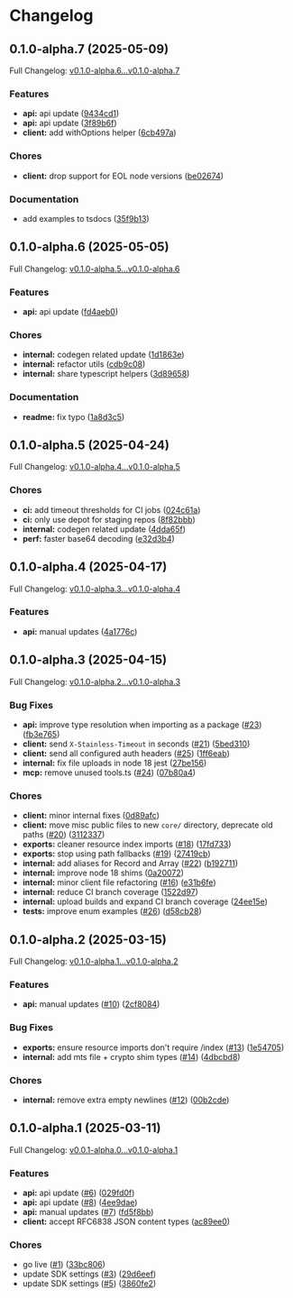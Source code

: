 # Changelog

## 0.1.0-alpha.7 (2025-05-09)

Full Changelog: [v0.1.0-alpha.6...v0.1.0-alpha.7](https://github.com/sullyai/sullyai-node/compare/v0.1.0-alpha.6...v0.1.0-alpha.7)

### Features

* **api:** api update ([9434cd1](https://github.com/sullyai/sullyai-node/commit/9434cd1cd22762c3166b0183617f0c7d9f16c3f2))
* **api:** api update ([3f89b6f](https://github.com/sullyai/sullyai-node/commit/3f89b6f7f9350fda5133fc177703bd7997c8cda8))
* **client:** add withOptions helper ([6cb497a](https://github.com/sullyai/sullyai-node/commit/6cb497a49f874e15cf80ebf64a4687b3d8581817))


### Chores

* **client:** drop support for EOL node versions ([be02674](https://github.com/sullyai/sullyai-node/commit/be02674fdab9d15c98e26bf1a287818246d97a2e))


### Documentation

* add examples to tsdocs ([35f9b13](https://github.com/sullyai/sullyai-node/commit/35f9b1304d899fbdeadded6da1564150b72d1b1c))

## 0.1.0-alpha.6 (2025-05-05)

Full Changelog: [v0.1.0-alpha.5...v0.1.0-alpha.6](https://github.com/sullyai/sullyai-node/compare/v0.1.0-alpha.5...v0.1.0-alpha.6)

### Features

* **api:** api update ([fd4aeb0](https://github.com/sullyai/sullyai-node/commit/fd4aeb02376fab5e8dc1a919a656a8c8478a2890))


### Chores

* **internal:** codegen related update ([1d1863e](https://github.com/sullyai/sullyai-node/commit/1d1863e7fd2721f81202fddf0716c35a5c9108aa))
* **internal:** refactor utils ([cdb9c08](https://github.com/sullyai/sullyai-node/commit/cdb9c08c614083621a6547b75a4c9c2647a555cf))
* **internal:** share typescript helpers ([3d89658](https://github.com/sullyai/sullyai-node/commit/3d89658def7349fd8a7136872fdf8ba4210cc9e7))


### Documentation

* **readme:** fix typo ([1a8d3c5](https://github.com/sullyai/sullyai-node/commit/1a8d3c587398a4dd4f821debe2d0a1b4a2f0f23b))

## 0.1.0-alpha.5 (2025-04-24)

Full Changelog: [v0.1.0-alpha.4...v0.1.0-alpha.5](https://github.com/sullyai/sullyai-node/compare/v0.1.0-alpha.4...v0.1.0-alpha.5)

### Chores

* **ci:** add timeout thresholds for CI jobs ([024c61a](https://github.com/sullyai/sullyai-node/commit/024c61aab2b0380aca600a32ab41192549e66e3f))
* **ci:** only use depot for staging repos ([8f82bbb](https://github.com/sullyai/sullyai-node/commit/8f82bbb4d9ee78c85c6b21a521bb7db41ccf9116))
* **internal:** codegen related update ([4dda65f](https://github.com/sullyai/sullyai-node/commit/4dda65ff720fae9a4319ea585e9e176bcef90f5e))
* **perf:** faster base64 decoding ([e32d3b4](https://github.com/sullyai/sullyai-node/commit/e32d3b412ce95bb5c3208e785a46c5ed087e1295))

## 0.1.0-alpha.4 (2025-04-17)

Full Changelog: [v0.1.0-alpha.3...v0.1.0-alpha.4](https://github.com/sullyai/sullyai-node/compare/v0.1.0-alpha.3...v0.1.0-alpha.4)

### Features

* **api:** manual updates ([4a1776c](https://github.com/sullyai/sullyai-node/commit/4a1776cade9e5aecc941aa0b43fc6ae24b613967))

## 0.1.0-alpha.3 (2025-04-15)

Full Changelog: [v0.1.0-alpha.2...v0.1.0-alpha.3](https://github.com/sullyai/sullyai-node/compare/v0.1.0-alpha.2...v0.1.0-alpha.3)

### Bug Fixes

* **api:** improve type resolution when importing as a package ([#23](https://github.com/sullyai/sullyai-node/issues/23)) ([fb3e765](https://github.com/sullyai/sullyai-node/commit/fb3e7659895dce2130be766b6ec65c1dea4553d1))
* **client:** send `X-Stainless-Timeout` in seconds ([#21](https://github.com/sullyai/sullyai-node/issues/21)) ([5bed310](https://github.com/sullyai/sullyai-node/commit/5bed310ba5498c3b67b9f0c9f84f4d8bfb79e892))
* **client:** send all configured auth headers ([#25](https://github.com/sullyai/sullyai-node/issues/25)) ([1ff6eab](https://github.com/sullyai/sullyai-node/commit/1ff6eab39d3c7eab6623276b7a82f2d206521f9b))
* **internal:** fix file uploads in node 18 jest ([27be156](https://github.com/sullyai/sullyai-node/commit/27be156d91d134f0ce3fe0ce6978855bb2e9ed20))
* **mcp:** remove unused tools.ts ([#24](https://github.com/sullyai/sullyai-node/issues/24)) ([07b80a4](https://github.com/sullyai/sullyai-node/commit/07b80a482f15c0f74926c0903d747f82a46dabf6))


### Chores

* **client:** minor internal fixes ([0d89afc](https://github.com/sullyai/sullyai-node/commit/0d89afc4b08e60d8a8f66a69d37b3de25ff0c6b8))
* **client:** move misc public files to new `core/` directory, deprecate old paths ([#20](https://github.com/sullyai/sullyai-node/issues/20)) ([3112337](https://github.com/sullyai/sullyai-node/commit/3112337f70c9472848584b110d0cbd8340a9cd0e))
* **exports:** cleaner resource index imports ([#18](https://github.com/sullyai/sullyai-node/issues/18)) ([17fd733](https://github.com/sullyai/sullyai-node/commit/17fd7333104b3d117e2fa17af55eb3486e69f0ad))
* **exports:** stop using path fallbacks ([#19](https://github.com/sullyai/sullyai-node/issues/19)) ([27419cb](https://github.com/sullyai/sullyai-node/commit/27419cb7d156126a1a8aa758d0f0209b4cfedc08))
* **internal:** add aliases for Record and Array ([#22](https://github.com/sullyai/sullyai-node/issues/22)) ([b192711](https://github.com/sullyai/sullyai-node/commit/b192711a172dd4a8b698a146597ab7bc6f78ed6a))
* **internal:** improve node 18 shims ([0a20072](https://github.com/sullyai/sullyai-node/commit/0a2007228301fd958f0cca7f6f68a6baa9d6e519))
* **internal:** minor client file refactoring ([#16](https://github.com/sullyai/sullyai-node/issues/16)) ([e31b6fe](https://github.com/sullyai/sullyai-node/commit/e31b6fe498a7cb69d7a0f6b72227d160ebc7a4de))
* **internal:** reduce CI branch coverage ([1522d97](https://github.com/sullyai/sullyai-node/commit/1522d97896af770bcab88ed87785f0a162afbc94))
* **internal:** upload builds and expand CI branch coverage ([24ee15e](https://github.com/sullyai/sullyai-node/commit/24ee15e34103fca95eac5bc9e809a539bf63efa3))
* **tests:** improve enum examples ([#26](https://github.com/sullyai/sullyai-node/issues/26)) ([d58cb28](https://github.com/sullyai/sullyai-node/commit/d58cb286e34100e81ecc71b7a7cee833a71141d2))

## 0.1.0-alpha.2 (2025-03-15)

Full Changelog: [v0.1.0-alpha.1...v0.1.0-alpha.2](https://github.com/sullyai/sullyai-node/compare/v0.1.0-alpha.1...v0.1.0-alpha.2)

### Features

* **api:** manual updates ([#10](https://github.com/sullyai/sullyai-node/issues/10)) ([2cf8084](https://github.com/sullyai/sullyai-node/commit/2cf80844ed5d64784cc50b984995b7b3c91b81bf))


### Bug Fixes

* **exports:** ensure resource imports don't require /index ([#13](https://github.com/sullyai/sullyai-node/issues/13)) ([1e54705](https://github.com/sullyai/sullyai-node/commit/1e54705e2a4bb903f08edac79c10cf74a77e5df6))
* **internal:** add mts file + crypto shim types ([#14](https://github.com/sullyai/sullyai-node/issues/14)) ([4dbcbd8](https://github.com/sullyai/sullyai-node/commit/4dbcbd80d57776fc984b0b122a234af6ee690de5))


### Chores

* **internal:** remove extra empty newlines ([#12](https://github.com/sullyai/sullyai-node/issues/12)) ([00b2cde](https://github.com/sullyai/sullyai-node/commit/00b2cdeb90aef1b3de08dab3881c23227bfa33f5))

## 0.1.0-alpha.1 (2025-03-11)

Full Changelog: [v0.0.1-alpha.0...v0.1.0-alpha.1](https://github.com/sullyai/sullyai-node/compare/v0.0.1-alpha.0...v0.1.0-alpha.1)

### Features

* **api:** api update ([#6](https://github.com/sullyai/sullyai-node/issues/6)) ([029fd0f](https://github.com/sullyai/sullyai-node/commit/029fd0f385c83375b9d661f0409ff2f642b9c9ce))
* **api:** api update ([#8](https://github.com/sullyai/sullyai-node/issues/8)) ([4ee9dae](https://github.com/sullyai/sullyai-node/commit/4ee9dae44c0e52a5d79c5d072d0a8347619e75d3))
* **api:** manual updates ([#7](https://github.com/sullyai/sullyai-node/issues/7)) ([fd5f8bb](https://github.com/sullyai/sullyai-node/commit/fd5f8bbe01b2eee85f846b41795b3f6d9c0c977c))
* **client:** accept RFC6838 JSON content types ([ac89ee0](https://github.com/sullyai/sullyai-node/commit/ac89ee0599c8282c6225675b51d92ab57d965627))


### Chores

* go live ([#1](https://github.com/sullyai/sullyai-node/issues/1)) ([33bc806](https://github.com/sullyai/sullyai-node/commit/33bc8061ceb06a11ced1564c3728da104922f015))
* update SDK settings ([#3](https://github.com/sullyai/sullyai-node/issues/3)) ([29d6eef](https://github.com/sullyai/sullyai-node/commit/29d6eefa25c72472e99f6deab4f01474e163828e))
* update SDK settings ([#5](https://github.com/sullyai/sullyai-node/issues/5)) ([3860fe2](https://github.com/sullyai/sullyai-node/commit/3860fe2b3fd46457452119b87b74d93e474eb1e3))
